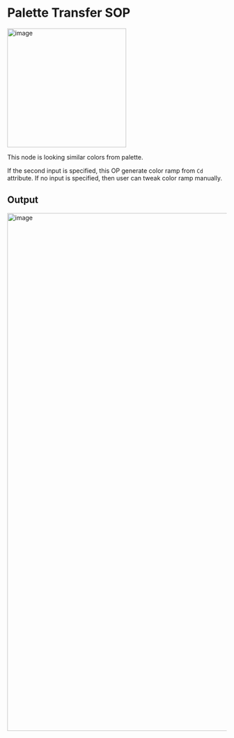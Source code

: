 # Palette Transfer SOP

<img width="273" alt="image" src="https://github.com/mishazawa/copypallete/assets/7611372/2f94a52f-ea30-416d-9220-1c23d5d0108e">

This node is looking similar colors from palette.

If the second input is specified, this OP generate color ramp from `Cd` attribute. If no input is specified, then user can tweak color ramp manually.

## Output
<img width="1189" alt="image" src="https://github.com/mishazawa/copypallete/assets/7611372/10f33630-3c98-48f9-8504-7768946588d6">
